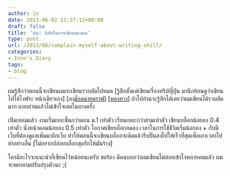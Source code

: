 ```yaml
---
author: in
date: 2013-06-02 11:37:12+00:00
draft: false
title: 'บ่น: นิสัยในการเขียนของผม'
type: post
url: /2013/06/complain-myself-about-writing-skill/
categories:
- Innn's Diary
tags:
- blog
---
```


ผมรู้สึกว่าตอนนี้จะเขียนผมจะเขียนรวบลัดไปหมด [รู้สึกตั้งแต่เขียนเรื่องทริปญี่ปุ่น มานึกย้อนดูว่าเขียนไปได้ไงฟระ หน้าเดียวเอง] [ลง[ม็อดมายคราฟ](https://www.cyruszh.com/%e0%b8%a5%e0%b8%87-mod-minecraft-%e0%b9%83%e0%b8%99-android/)] [[หลงทาง](https://www.cyruszh.com/ontheday-i-wander-at-dotonbori-japan/)] ถ้าไปอ่านจะรู้สึกได้เลยว่าผมเขียนได้รวบลัดมาก แบบอ่านแล้วไม่เข้าใจเลยในบางครั้ง

เปิดเทอมแล้ว งานเริ่มเยอะขึ้นกว่าตอน ม.1 เท่าตัว เรียนเยอะกว่าสามเท่าตัว เขียนบล็อกน้อยลง 0.4 เท่าตัว นั่งหน้าคอมน้อยลง 0.5 เท่าตัว โอกาศเขียบล็อกลดลง เวลาในการใช้ชีวิตเริ่มน้อยลง + กับมีเว็บที่ต้องดูแลเพิ่มมาอีกเว็บ ทำให้ตอนนี้จะเขียนบล็อกจะคิดแล้วรีบปั่นลงไปให้เร็วที่สุดเพื่อเอาเวลาไปทำอย่างอื่น [ไม่อยากปล่อยบล็อกสุดรักให้มันร้าง]

ใครมีอะไรจะแนะนำก็เขียนไว้หน่อยนะครับ ขอร้อง มีคนบอกว่าผมเขียนไม่ค่อยเข้าใจหลายคนแล้ว ผมจะพยายามปรับปรุงตัวนะ ;(
